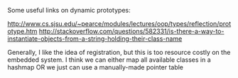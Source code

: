 Some useful links on dynamic prototypes:

http://www.cs.sjsu.edu/~pearce/modules/lectures/oop/types/reflection/prototype.htm
http://stackoverflow.com/questions/582331/is-there-a-way-to-instantiate-objects-from-a-string-holding-their-class-name

Generally, I like the idea of registration, but this is too resource costly on the embedded system.
I think we can either map all available classes in a hashmap OR we just can use a manually-made pointer table